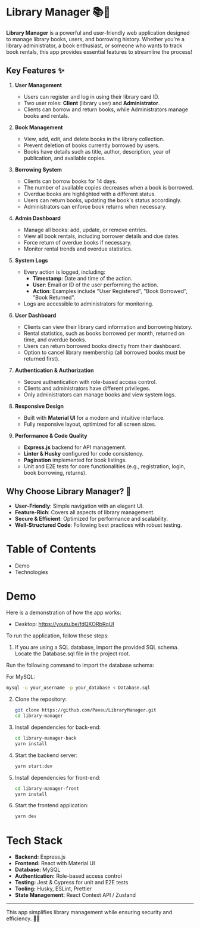 # Library Manager 📚🔖

**Library Manager** is a powerful and user-friendly web application designed to manage library books, users, and borrowing history. Whether you're a library administrator, a book enthusiast, or someone who wants to track book rentals, this app provides essential features to streamline the process!

## Key Features ✨

1. **User Management**
   - Users can register and log in using their library card ID.
   - Two user roles: **Client** (library user) and **Administrator**.
   - Clients can borrow and return books, while Administrators manage books and rentals.

2. **Book Management**
   - View, add, edit, and delete books in the library collection.
   - Prevent deletion of books currently borrowed by users.
   - Books have details such as title, author, description, year of publication, and available copies.

3. **Borrowing System**
   - Clients can borrow books for 14 days.
   - The number of available copies decreases when a book is borrowed.
   - Overdue books are highlighted with a different status.
   - Users can return books, updating the book's status accordingly.
   - Administrators can enforce book returns when necessary.

4. **Admin Dashboard**
   - Manage all books: add, update, or remove entries.
   - View all book rentals, including borrower details and due dates.
   - Force return of overdue books if necessary.
   - Monitor rental trends and overdue statistics.

5. **System Logs**
   - Every action is logged, including:
     - **Timestamp**: Date and time of the action.
     - **User**: Email or ID of the user performing the action.
     - **Action**: Examples include "User Registered", "Book Borrowed", "Book Returned".
   - Logs are accessible to administrators for monitoring.

6. **User Dashboard**
   - Clients can view their library card information and borrowing history.
   - Rental statistics, such as books borrowed per month, returned on time, and overdue books.
   - Users can return borrowed books directly from their dashboard.
   - Option to cancel library membership (all borrowed books must be returned first).

7. **Authentication & Authorization**
   - Secure authentication with role-based access control.
   - Clients and administrators have different privileges.
   - Only administrators can manage books and view system logs.

8. **Responsive Design**
   - Built with **Material UI** for a modern and intuitive interface.
   - Fully responsive layout, optimized for all screen sizes.

9. **Performance & Code Quality**
   - **Express.js** backend for API management.
   - **Linter & Husky** configured for code consistency.
   - **Pagination** implemented for book listings.
   - Unit and E2E tests for core functionalities (e.g., registration, login, book borrowing, returns).

## Why Choose Library Manager? 🤔

- **User-Friendly**: Simple navigation with an elegant UI.
- **Feature-Rich**: Covers all aspects of library management.
- **Secure & Efficient**: Optimized for performance and scalability.
- **Well-Structured Code**: Following best practices with robust testing.

# Table of Contents
- Demo
- Technologies

# Demo
Here is a demonstration of how the app works:
- Desktop: https://youtu.be/fdQKORbRqUI

To run the application, follow these steps:

1. If you are using a SQL database, import the provided SQL schema. Locate the Database.sql file in the project root.

Run the following command to import the database schema:

For MySQL:

   ```bash
   mysql -u your_username -p your_database < Database.sql
   ```

2. Clone the repository:
    ```bash
    git clone https://github.com/Paveu/LibraryManager.git
    cd library-manager
    ```

3. Install dependencies for back-end:
    ```bash
    cd library-manager-back
    yarn install
    ```

4. Start the backend server:
    ```bash
    yarn start:dev
    ```

5. Install dependencies for front-end:
    ```bash
    cd library-manager-front
    yarn install
    ```

6. Start the frontend application:
    ```bash
    yarn dev
    ```

# Tech Stack
- **Backend:** Express.js
- **Frontend:** React with Material UI
- **Database:** MySQL
- **Authentication:** Role-based access control
- **Testing:** Jest & Cypress for unit and E2E tests
- **Tooling:** Husky, ESLint, Prettier
- **State Management:** React Context API / Zustand 

---
This app simplifies library management while ensuring security and efficiency. 🚀📖

